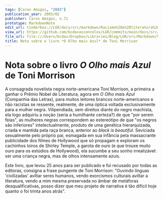 ```yaml
---
tags: [Caros Amigos, "2003"]
publication_year: 2003/02
publisher: Caros Amigos, n.71
prototype: MarkdownNote
edit_url: tinderbox://LGR/docs/src/markdown/Racismo%20e%20literatura%20negra/Literatura%20Norte-americana?view=outline+select=1658628320
view_url: https://github.com/bcdavasconcelos/LGR/commits/main/docs/src/markdown/racismo-e-literatura-negra/literatura-norte-americana/nota-sobre-o-livro-o-olho-mais-azul-de-toni-morris.md
file_url: file:///Users/bcdav/Dropbox/Libraries/Blog/LGR/src/Markdown/Vol%201/Literatura%20Norte-americana/Nota%20sobre%20o%20livro%20*O%20Olho%20mais%20Azul*%20de%20Toni%20Morrison.md
title: Nota sobre o livro *O Olho mais Azul* de Toni Morrison
---
```


# Nota sobre o livro *O Olho mais Azul* de Toni Morrison

A consagrada novelista negra norte-americana Toni Morrison, a primeira a ganhar o Prêmio Nobel de Literatura, agora em *O Olho mais Azul* (Companhia das Letras), para muitos leitores brancos norte-americanos e não racistas se ressente, realmente, de uma óptica voltada exclusivamente para a mulher negra. Vilipendiada, sem direitos diante do negro machista, ela logo adquiriu a noção (seria a humilhante certeza?) de que "por serem feias", as mulheres negras correspondem ao estereótipo de que "os negros são inferiores" intelectualmente, produto de uma genética hierarquizada, criada e mantida pela raça branca, anterior ao *black is beautiful*. Seviciada sexualmente pelo próprio pai, esmagada em sua infância pela massacrante publicidade dos filmes de Hollywood que só propagam e exploram os cachinhos loiros de Shirley Temple, a garota de ouro (e que trouxe muito ouro para os estúdios de Hollywood), ela sucumbe a seu sonho irrealizável: ser uma criança negra, mas de olhos intensamente azuis.

Este livro, que levou 25 anos para ser publicado e foi recusado por todas as editoras, consigna a frase pungente de Toni Morrison: "Ouvindo línguas 'civilizadas' aviltar seres humanos, vendo exorcismos culturais aviltar a literatura, vendo a mim mesma preservada no âmbar de metáforas desqualificativas, posso dizer que meu projeto de narrativa é tão difícil hoje quanto o foi trinta anos atrás".

